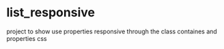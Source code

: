 # list_responsive
project to show use properties responsive through the class containes and properties css 
